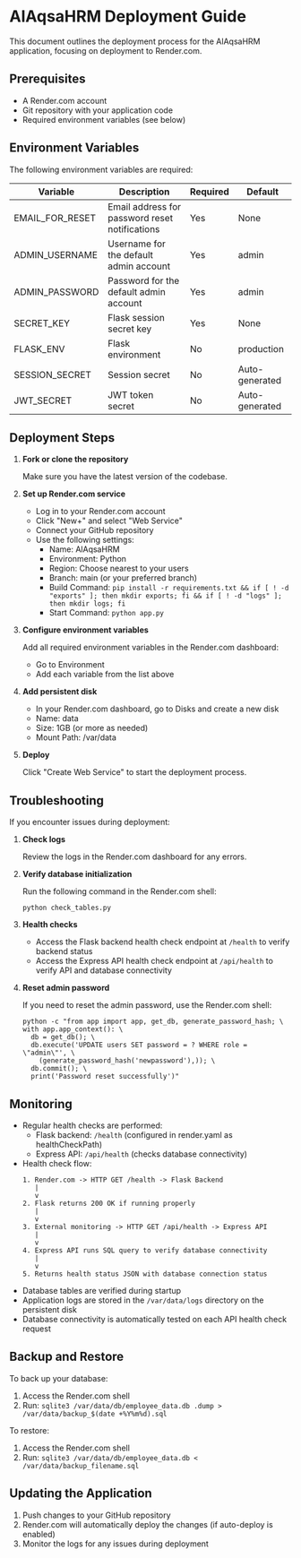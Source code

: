 # AlAqsaHRM Deployment Guide

This document outlines the deployment process for the AlAqsaHRM application, focusing on deployment to Render.com.

## Prerequisites

- A Render.com account
- Git repository with your application code
- Required environment variables (see below)

## Environment Variables

The following environment variables are required:

| Variable | Description | Required | Default |
|----------|-------------|----------|---------|
| EMAIL_FOR_RESET | Email address for password reset notifications | Yes | None |
| ADMIN_USERNAME | Username for the default admin account | Yes | admin |
| ADMIN_PASSWORD | Password for the default admin account | Yes | admin |
| SECRET_KEY | Flask session secret key | Yes | None |
| FLASK_ENV | Flask environment | No | production |
| SESSION_SECRET | Session secret | No | Auto-generated |
| JWT_SECRET | JWT token secret | No | Auto-generated |

## Deployment Steps

1. **Fork or clone the repository**
   
   Make sure you have the latest version of the codebase.

2. **Set up Render.com service**

   - Log in to your Render.com account
   - Click "New+" and select "Web Service"
   - Connect your GitHub repository
   - Use the following settings:
     - Name: AlAqsaHRM
     - Environment: Python
     - Region: Choose nearest to your users
     - Branch: main (or your preferred branch)
     - Build Command: `pip install -r requirements.txt && if [ ! -d "exports" ]; then mkdir exports; fi && if [ ! -d "logs" ]; then mkdir logs; fi`
     - Start Command: `python app.py`

3. **Configure environment variables**

   Add all required environment variables in the Render.com dashboard:
   - Go to Environment
   - Add each variable from the list above

4. **Add persistent disk**

   - In your Render.com dashboard, go to Disks and create a new disk
   - Name: data
   - Size: 1GB (or more as needed)
   - Mount Path: /var/data

5. **Deploy**

   Click "Create Web Service" to start the deployment process.

## Troubleshooting

If you encounter issues during deployment:

1. **Check logs**

   Review the logs in the Render.com dashboard for any errors.

2. **Verify database initialization**

   Run the following command in the Render.com shell:
   ```
   python check_tables.py
   ```

3. **Health checks**

   - Access the Flask backend health check endpoint at `/health` to verify backend status
   - Access the Express API health check endpoint at `/api/health` to verify API and database connectivity

4. **Reset admin password**

   If you need to reset the admin password, use the Render.com shell:
   ```
   python -c "from app import app, get_db, generate_password_hash; \
   with app.app_context(): \
     db = get_db(); \
     db.execute('UPDATE users SET password = ? WHERE role = \"admin\"', \
       (generate_password_hash('newpassword'),)); \
     db.commit(); \
     print('Password reset successfully')"
   ```

## Monitoring

- Regular health checks are performed:
  - Flask backend: `/health` (configured in render.yaml as healthCheckPath)
  - Express API: `/api/health` (checks database connectivity)
- Health check flow:
  ```
  1. Render.com -> HTTP GET /health -> Flask Backend
     |
     v
  2. Flask returns 200 OK if running properly
     |
     v
  3. External monitoring -> HTTP GET /api/health -> Express API
     |
     v
  4. Express API runs SQL query to verify database connectivity
     |
     v
  5. Returns health status JSON with database connection status
  ```
- Database tables are verified during startup
- Application logs are stored in the `/var/data/logs` directory on the persistent disk
- Database connectivity is automatically tested on each API health check request

## Backup and Restore

To back up your database:

1. Access the Render.com shell
2. Run: `sqlite3 /var/data/db/employee_data.db .dump > /var/data/backup_$(date +%Y%m%d).sql`

To restore:

1. Access the Render.com shell
2. Run: `sqlite3 /var/data/db/employee_data.db < /var/data/backup_filename.sql`

## Updating the Application

1. Push changes to your GitHub repository
2. Render.com will automatically deploy the changes (if auto-deploy is enabled)
3. Monitor the logs for any issues during deployment